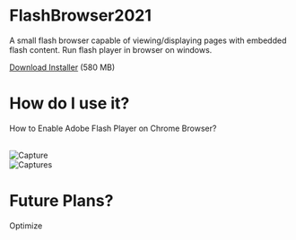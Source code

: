 # FlashBrowser2021
A small flash browser capable of viewing/displaying pages with embedded flash content.
Run flash player in browser on windows.
 
[Download Installer](https://github.com/radubirsan/FlashBrowser2/releases/tag/flashbrowser) (580 MB) 

# How do I use it?
How to Enable Adobe Flash Player on Chrome Browser?

<br/>![Capture](https://wethegeek.com/wp-content/uploads/2021/07/Adobe-Flash-Player.png)
<br/>![Captures](https://images-na.ssl-images-amazon.com/images/I/A1p%2BBYQK5BL.png)



# Future Plans?
Optimize
